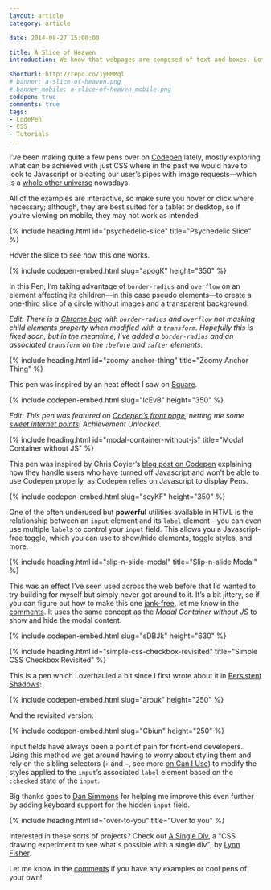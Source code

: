 ```yaml
---
layout: article
category: article

date: 2014-08-27 15:00:00

title: A Slice of Heaven
introduction: We know that webpages are composed of text and boxes. Lots and lots of boxes. But with the power and might of CSS3 we can do some fancy stuff that never used to be possible.

shorturl: http://repc.co/1yHMMql
# banner: a-slice-of-heaven.png
# banner_mobile: a-slice-of-heaven_mobile.png
codepen: true
comments: true
tags:
- CodePen
- CSS
- Tutorials
---
```


I’ve been making quite a few pens over on [Codepen](http://codepen.io "Codepen") lately, mostly exploring what can be achieved with just CSS where in the past we would have to look to Javascript or bloating our user’s pipes with image requests—which is a [whole other universe](http://www.w3.org/html/wg/drafts/html/master/embedded-content.html#the-picture-element "The Picture Element") nowadays.

All of the examples are interactive, so make sure you hover or click where necessary; although, they are best suited for a tablet or desktop, so if you’re viewing on mobile, they may not work as intended.

{% include heading.html id="psychedelic-slice" title="Psychedelic Slice" %}

Hover the slice to see how this one works.

{% include codepen-embed.html slug="apogK" height="350" %}

In this Pen, I’m taking advantage of `border-radius` and `overflow` on an element affecting its children—in this case pseudo elements—to create a one-third slice of a circle without images and a transparent background.

*Edit: There is a [Chrome bug](https://code.google.com/p/chromium/issues/detail?id=157218 "Chromium Issue: css transform and transition break hidden overflow on border-radius") with `border-radius` and `overflow` not masking child elements property when modified with a `transform`. Hopefully this is fixed soon, but in the meantime, I’ve added a `border-radius` and an associated `transform` on the `:before` and `:after` elements.*

{% include heading.html id="zoomy-anchor-thing" title="Zoomy Anchor Thing" %}

This pen was inspired by an neat effect I saw on [Square](https://squareup.com#verticals "Square").

{% include codepen-embed.html slug="lcEvB" height="350" %}

*Edit: This pen was featured on [Codepen’s front page](http://ss.chrisburnell.com/2014-08-28_1411.png "ego boost manifested in PNG format"), netting me some [sweet internet points](http://codepen.io/chrisburnell/details/lcEvB/#stats "Stats for this pen")! Achievement Unlocked.*

{% include heading.html id="modal-container-without-js" title="Modal Container without JS" %}

This pen was inspired by Chris Coyier’s [blog post on Codepen](http://codepen.io/chriscoyier/blog/a-closeable-noscript-warning-modal "A Closeable Noscript Warning Modal") explaining how they handle users who have turned off Javascript and won’t be able to use Codepen properly, as Codepen relies on Javascript to display Pens.

{% include codepen-embed.html slug="scyKF" height="350" %}

One of the often underused but **powerful** utilities available in HTML is the relationship between an `input` element and its `label` element—you can even use multiple `label`s to control your `input` field. This allows you a Javascript-free toggle, which you can use to show/hide elements, toggle styles, and more.

{% include heading.html id="slip-n-slide-modal" title="Slip-n-slide Modal" %}

This was an effect I’ve seen used across the web before that I’d wanted to try building for myself but simply never got around to it. It’s a bit jittery, so if you can figure out how to make this one [jank-free](http://jankfree.org/ "Jank Free"), let me know in the [comments](#comments). It uses the same concept as the *Modal Container without JS* to show and hide the modal content.

{% include codepen-embed.html slug="sDBJk" height="630" %}

{% include heading.html id="simple-css-checkbox-revisited" title="Simple CSS Checkbox Revisited" %}

This is a pen which I overhauled a bit since I first wrote about it in [Persistent Shadows](/articles/persistent-shadows/ "Persistent Shadows"):

{% include codepen-embed.html slug="arouk" height="250" %}

And the revisited version:

{% include codepen-embed.html slug="Cbiun" height="250" %}

Input fields have always been a point of pain for front-end developers. Using this method we get around having to worry about styling them and rely on the sibling selectors (`+` and `~`, see more [on Can I Use](http://caniuse.com/#search=sibling "Sibling Selectors")) to modify the styles applied to the `input`’s associated `label` element based on the `:checked` state of the `input`.

Big thanks goes to [Dan Simmons](https://twitter.com/dansimau "Dan Simmons on Twitter") for helping me improve this even further by adding keyboard support for the hidden `input` field.

{% include heading.html id="over-to-you" title="Over to you" %}

Interested in these sorts of projects? Check out [A Single Div](http://a.singlediv.com/ "A Single Div"), a <q>CSS drawing experiment to see what's possible with a single div</q>, by [Lynn Fisher](https://twitter.com/lynnandtonic "Lynn Fisher").

Let me know in the [comments](#comments) if you have any examples or cool pens of your own!
